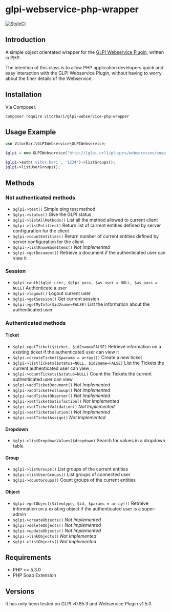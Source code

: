 # glpi-webservice-php-wrapper

[![StyleCI](https://styleci.io/repos/51149054/shield)](https://styleci.io/repos/51149054)

<a name="introduction"></a>
## Introduction

A simple object orientated wrapper for the [GLPI Webservice Plugin](https://forge.glpi-project.org/projects/webservices), written in PHP.

The intention of this class is to allow PHP application developers quick and easy interaction with the GLPI Webservice Plugin, without having to worry about the finer details of the Webservice.

## Installation

Via Composer.

```
composer require vitorbari/glpi-webservice-php-wrapper
```

## Usage Example

```php
use VitorBari\GLPIWebservice\GLPIWebservice;

$glpi = new GLPIWebservice('http://[glpi-url]/plugins/webservices/soap.php');

$glpi->auth('vitor.bari', '1234')->listGroups();
$glpi->listUserGroups();
```

## Methods

### Not authenticated methods
* `$glpi->test()` Simple ping test method
* `$glpi->status()` Give the GLPI status
* `$glpi->listAllMethods()` List all the method allowed to current client
* `$glpi->listEntities()` Return list of current entities defined by server configuration for the client
* `$glpi->countEntities()` Return number of current entities defined by server configuration for the client
* `$glpi->listKnowBaseItems()` *Not Implemented*
* `$glpi->getDocument()` Retrieve a document if the authenticated user can view it

### Session
* `$glpi->auth($glpi_user, $glpi_pass, $ws_user = NULL, $ws_pass = NULL)` Authenticate a user
* `$glpi->logout()` Logout current user
* `$glpi->getSession()` Get current session
* `$glpi->getMyInfo($id2name=FALSE)` List the information about the authenticated user

### Authenticated methods

#### Ticket
* `$glpi->getTicket($ticket, $id2name=FALSE)` Retrieve information on a existing ticket if the authenticated user can view it
* `$glpi->createTicket($params = array())` Create a new ticket
* `$glpi->listTickets($status=NULL, $id2name=FALSE)` List the Tickets the current authenticated user can view
* `$glpi->countTickets($status=NULL)` Count the Tickets the current authenticated user can view
* `$glpi->addTicketDocument()` *Not Implemented*
* `$glpi->addTicketFollowup()` *Not Implemented*
* `$glpi->addTicketObserver()` *Not Implemented*
* `$glpi->setTicketSatisfaction()` *Not Implemented*
* `$glpi->setTicketValidation()` *Not Implemented*
* `$glpi->setTicketSolution()` *Not Implemented*
* `$glpi->setTicketAssign()` *Not Implemented*

#### Dropdown
* `$glpi->listDropdownValues($dropdown)` Search for values in a dropdown table

#### Group
* `$glpi->listGroups()` List groups of the current entities
* `$glpi->listUserGroups()` List groups of connected user
* `$glpi->countGroups()` Count groups of the current entities

#### Object
* `$glpi->getObject($itemtype, $id, $params = array())` Retrieve information on a existing object if the authenticated user is a super-admin
* `$glpi->createObjects()` *Not Implemented*
* `$glpi->deleteObjects()` *Not Implemented*
* `$glpi->updateObjects()` *Not Implemented*
* `$glpi->linkObjects()` *Not Implemented*
* `$glpi->listObjects()` *Not Implemented*

## Requirements

* PHP >= 5.3.0
* PHP Soap Extension

## Versions

It has only been tested on GLPI v0.85.3 and Webservice Plugin v1.5.0.